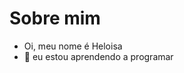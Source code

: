 # Sobre mim
- Oi, meu nome é Heloisa
- 💞️ eu estou aprendendo a programar
<!---
HeloisaGRand/HeloisaGRand is a ✨ special ✨ repository because its `README.md` (this file) appears on your GitHub profile.
You can click the Preview link to take a look at your changes.
--->
